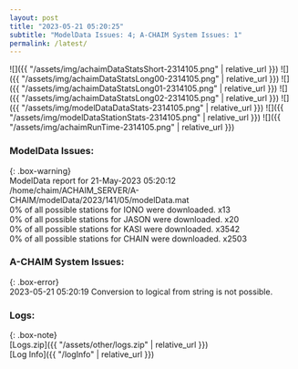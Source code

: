 ```yaml
---
layout: post
title: "2023-05-21 05:20:25"
subtitle: "ModelData Issues: 4; A-CHAIM System Issues: 1"
permalink: /latest/
---
```


![]({{ "/assets/img/achaimDataStatsShort-2314105.png" | relative_url }})
![]({{ "/assets/img/achaimDataStatsLong00-2314105.png" | relative_url }})
![]({{ "/assets/img/achaimDataStatsLong01-2314105.png" | relative_url }})
![]({{ "/assets/img/achaimDataStatsLong02-2314105.png" | relative_url }})
![]({{ "/assets/img/modelDataDataStats-2314105.png" | relative_url }})
![]({{ "/assets/img/modelDataStationStats-2314105.png" | relative_url }})
![]({{ "/assets/img/achaimRunTime-2314105.png" | relative_url }})


### ModelData Issues:  
  
{: .box-warning}  
 ModelData report for 21-May-2023 05:20:12   
 /home/chaim/ACHAIM_SERVER/A-CHAIM/modelData/2023/141/05/modelData.mat   
 0% of all possible stations for IONO were downloaded. x13   
 0% of all possible stations for JASON were downloaded. x20   
 0% of all possible stations for KASI were downloaded. x3542   
 0% of all possible stations for CHAIN were downloaded. x2503   
  
### A-CHAIM System Issues:  
  
{: .box-error}  
2023-05-21 05:20:19 Conversion to logical from string is not possible.  

### Logs:  
  
{: .box-note}  
[Logs.zip]({{ "/assets/other/logs.zip" | relative_url }})  
[Log Info]({{ "/logInfo" | relative_url }})  
